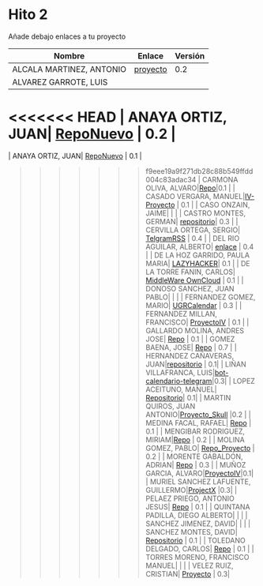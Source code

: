 # Hito 2

Añade debajo enlaces a tu proyecto

| Nombre | Enlace | Versión |
|--------|--------|---------|
| ALCALA MARTINEZ, ANTONIO |[proyecto](https://github.com/AntonioAlcM/ProyectoIV17-18) |0.2 |
| ALVAREZ GARROTE, LUIS | | |
<<<<<<< HEAD
| ANAYA ORTIZ, JUAN| [RepoNuevo](https://github.com/JaoChaos/AndroidExamplesIV) | 0.2 |
=======
| ANAYA ORTIZ, JUAN| [RepoNuevo](https://github.com/JaoChaos/AndroidExamplesIV) | 0.1 |
>>>>>>> f9eee19a9f271db28c88b549ffdd004c83adac34
| CARMONA OLIVA, ALVARO|[Repo](https://github.com/alvarocarmona6/ProyectoIV)|0.1 |
| CASADO VERGARA, MANUEL|[IV-Proyecto](https://github.com/cvlolo/IV-Proyecto) | 0.1 |
| CASO ONZAIN, JAIME| | |
| CASTRO MONTES, GERMAN| [repositorio](https://github.com/patamimbre/IV_Proyecto)| 0.3 |
| CERVILLA ORTEGA, SERGIO| [TelgramRSS](https://github.com/Cerv1/IV-Project) | 0.4 |
| DEL RIO AGUILAR, ALBERTO| [enlace](https://github.com/berbus/proyectoIV) | 0.4 |
| DE LA HOZ GARRIDO, PAULA MARIA| [LAZYHACKER](https://github.com/terceranexus6/copylazyjacker)| 0.1 |
| DE LA TORRE FANIN, CARLOS|  [MiddleWare OwnCloud](https://github.com/elsudano/MiddleWare_ownCloud) | 0.1 |
| DONOSO SANCHEZ, JUAN PABLO| | |
| FERNANDEZ GOMEZ, MARIO| [UGRCalendar](https://github.com/mariofg92/ivmario) | 0.3 |
| FERNANDEZ MILLAN, FRANCISCO| [ProyectoIV](https://github.com/franfermi/Infraestructura-Virtual_IV) | 0.1 |
| GALLARDO MOLINA, ANDRES JOSE| [Repo](https://github.com/Maverick94/IV_Proyecto) | 0.1 |
| GOMEZ BAENA, JOSE| [Repo](https://github.com/josegob/IV-Proyecto) | 0.7 |
| HERNANDEZ CAÑAVERAS, JUAN|[repositorio](https://github.com/MagicJHC10/Proyecto-IV) | 0.1|
| LIÑAN VILLAFRANCA, LUIS|[bot-calendario-telegram](https://github.com/lulivi/bot-calendario-telegram)|0.3|
| LOPEZ ACEITUNO, MANUEL| [Repositorio](https://github.com/manuellopez92/ProyectoIV)| 0.1|
| MARTIN QUIROS, JUAN ANTONIO|[Proyecto_Skull](https://github.com/marquirj/ProyectoSkull) |0.2 |
| MEDINA FACAL, RAFAEL| [Repo](https://github.com/Medfac9/Proyecto_IV) | 0.1 |
| MENGIBAR RODRIGUEZ, MIRIAM|[Repo](https://github.com/mirismr/proyectoIV17-18) | 0.2 |
| MOLINA GOMEZ, PABLO| [Repo_Proyecto](https://github.com/pmolinag/proyecto) | 0.2 |
| MORENTE GABALDON, ADRIAN| [Repo](https://github.com/adrianmorente/PracticasIV) | 0.3 |
| MUÑOZ GARCIA, ALVARO|[ProyectoIV](https://github.com/alvaromgs/proyectoIV-1718)|0.1|
| MURIEL SANCHEZ LAFUENTE, GUILLERMO|[ProjectX](https://github.com/guillesiesta/ProjectX) |0.3|
| PELAEZ PRIEGO, ANTONIO JESUS| [Repo](https://github.com/ajpelaez/IV-Proyecto) | 0.1 |
| QUINTANA PADILLA, DIEGO ALBERTO| | |
| SANCHEZ JIMENEZ, DAVID| | |
| SANCHEZ MONTES, DAVID| [Repositorio](https://github.com/Anixo/ProyectoIV) | 0.1 |
| TOLEDANO DELGADO, CARLOS| [Repo](https://github.com/carlillostole/proyectoIV17-18) | 0.1 |
| TORRES MORENO, FRANCISCO MANUEL| | |
| VELEZ RUIZ, CRISTIAN| [Proyecto](https://github.com/ainokila/ProyectoIV) | 0.3|
